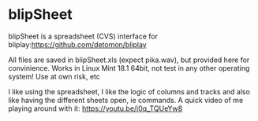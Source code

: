 # blipSheet
blipSheet is a spreadsheet (CVS) interface for bliplay:https://github.com/detomon/bliplay


All files are saved in blipSheet.xls (expect pika.wav), but provided here for convinience.
Works in Linux Mint 18.1 64bit, not test in any other operating system!
Use at own risk, etc



I like using the spreadsheet, I like the logic of columns and tracks and also like having the different sheets open, ie commands.
A quick video of me playing around with it: https://youtu.be/i0q_TQUeYw8
